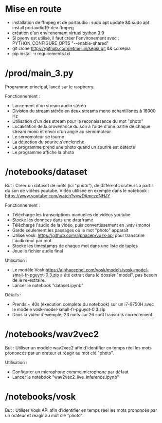 # Mise en route
- installation de ffmpeg et de portaudio : sudo apt update && sudo apt install portaudio19-dev ffmpeg
- création d'un environement virtuel python 3.9
- Si pyenv est utilisé, il faut créer l'environement avec : PYTHON_CONFIGURE_OPTS "--enable-shared"
- git clone https://github.com/letmeiiiin/sepia.git && cd sepia
- pip install -r requirements.txt

# /prod/main_3.py
Programme principal, lancé sur le raspberry.

Fonctionnement :
- Lancement d'un stream audio stéréo
- Division du stream stéréo en deux streams mono échantillonés à 16000 Hz
- Utilisation d'un des stream pour la reconaissance du mot "photo"
- Localisation de la provenance du son à l'aide d'une partie de chaque stream mono et envoi d'un angle au servomoteur
- Le servomoteur se tourne
- La détection du sourire s'enclenche
- Le programme prend une photo quand un sourire est détecté
- Le programme affiche la photo

# /notebooks/dataset

But :
Créer un dataset de mots (ici "photo"), de différents orateurs à partir du son de vidéos youtube.
Vidéo utilisée en exemple dans le notebook : https://www.youtube.com/watch?v=wDAmezoNHJY

Fonctionnement :
- Télécharge les transcriptions manuelles de vidéos youtube
- Stocke les données dans une dataframe
- Télécharge l'audio de la video, puis convertissement en .wav (mono)
- Garde seulement les passages où le mot "photo" apparaît
- Utilise vosk: https://github.com/alphacep/vosk-api pour transcrire l'audio mot par mot.
- Stocke les timestamps de chaque mot dans une liste de tuples
- Joue le fichier audio final

Utilisation :
- Le modèle Vosk https://alphacephei.com/vosk/models/vosk-model-small-fr-pguyot-0.3.zip a été extrait dans le dossier "model", pas besoin de le re-extraire.
- Lancer le notebook "dataset.ipynb"

Détails :
- Prends ~ 40s (éxecution complète du notebook) sur un i7-9750H avec le modèle vosk-model-small-fr-pguyot-0.3.zip
- Dans la vidéo d'exemple, 23 mots sur 26 sont transcrits correctement.

# /notebooks/wav2vec2
But :
Utiliser un modèle wav2vec2 afin d'identifier en temps réel les mots prononcés par un orateur et réagir au mot clé "photo".

Utilisation :
- Configurer un microphone comme microphone par défaut
- Lancer le notebook "wav2vec2_live_inference.ipynb"

# /notebooks/vosk
But :
Utiliser Vosk API afin d'identifier en temps réel les mots prononcés par un orateur et réagir au mot clé "photo".
